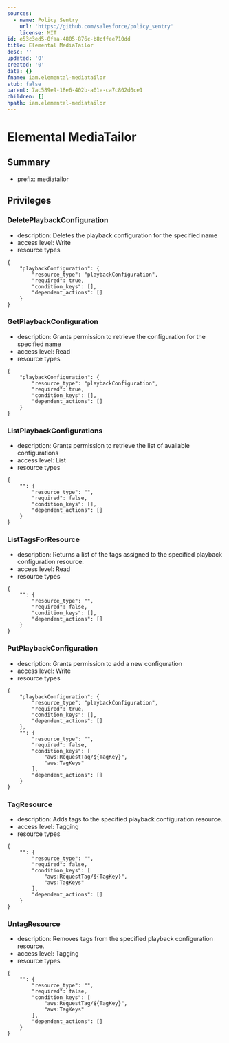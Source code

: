 ```yaml
---
sources:
  - name: Policy Sentry
    url: 'https://github.com/salesforce/policy_sentry'
    license: MIT
id: e53c3ed5-0faa-4805-876c-b8cffee710dd
title: Elemental MediaTailor
desc: ''
updated: '0'
created: '0'
data: {}
fname: iam.elemental-mediatailor
stub: false
parent: 7ac589e9-18e6-402b-a01e-ca7c802d0ce1
children: []
hpath: iam.elemental-mediatailor
---
```

# Elemental MediaTailor

## Summary

- prefix: mediatailor

## Privileges

### DeletePlaybackConfiguration

- description: Deletes the playback configuration for the specified name
- access level: Write
- resource types

```
{
    "playbackConfiguration": {
        "resource_type": "playbackConfiguration",
        "required": true,
        "condition_keys": [],
        "dependent_actions": []
    }
}
```

### GetPlaybackConfiguration

- description: Grants permission to retrieve the configuration for the specified name
- access level: Read
- resource types

```
{
    "playbackConfiguration": {
        "resource_type": "playbackConfiguration",
        "required": true,
        "condition_keys": [],
        "dependent_actions": []
    }
}
```

### ListPlaybackConfigurations

- description: Grants permission to retrieve the list of available configurations
- access level: List
- resource types

```
{
    "": {
        "resource_type": "",
        "required": false,
        "condition_keys": [],
        "dependent_actions": []
    }
}
```

### ListTagsForResource

- description: Returns a list of the tags assigned to the specified playback configuration resource.
- access level: Read
- resource types

```
{
    "": {
        "resource_type": "",
        "required": false,
        "condition_keys": [],
        "dependent_actions": []
    }
}
```

### PutPlaybackConfiguration

- description: Grants permission to add a new configuration
- access level: Write
- resource types

```
{
    "playbackConfiguration": {
        "resource_type": "playbackConfiguration",
        "required": true,
        "condition_keys": [],
        "dependent_actions": []
    },
    "": {
        "resource_type": "",
        "required": false,
        "condition_keys": [
            "aws:RequestTag/${TagKey}",
            "aws:TagKeys"
        ],
        "dependent_actions": []
    }
}
```

### TagResource

- description: Adds tags to the specified playback configuration resource.
- access level: Tagging
- resource types

```
{
    "": {
        "resource_type": "",
        "required": false,
        "condition_keys": [
            "aws:RequestTag/${TagKey}",
            "aws:TagKeys"
        ],
        "dependent_actions": []
    }
}
```

### UntagResource

- description: Removes tags from the specified playback configuration resource.
- access level: Tagging
- resource types

```
{
    "": {
        "resource_type": "",
        "required": false,
        "condition_keys": [
            "aws:RequestTag/${TagKey}",
            "aws:TagKeys"
        ],
        "dependent_actions": []
    }
}
```
